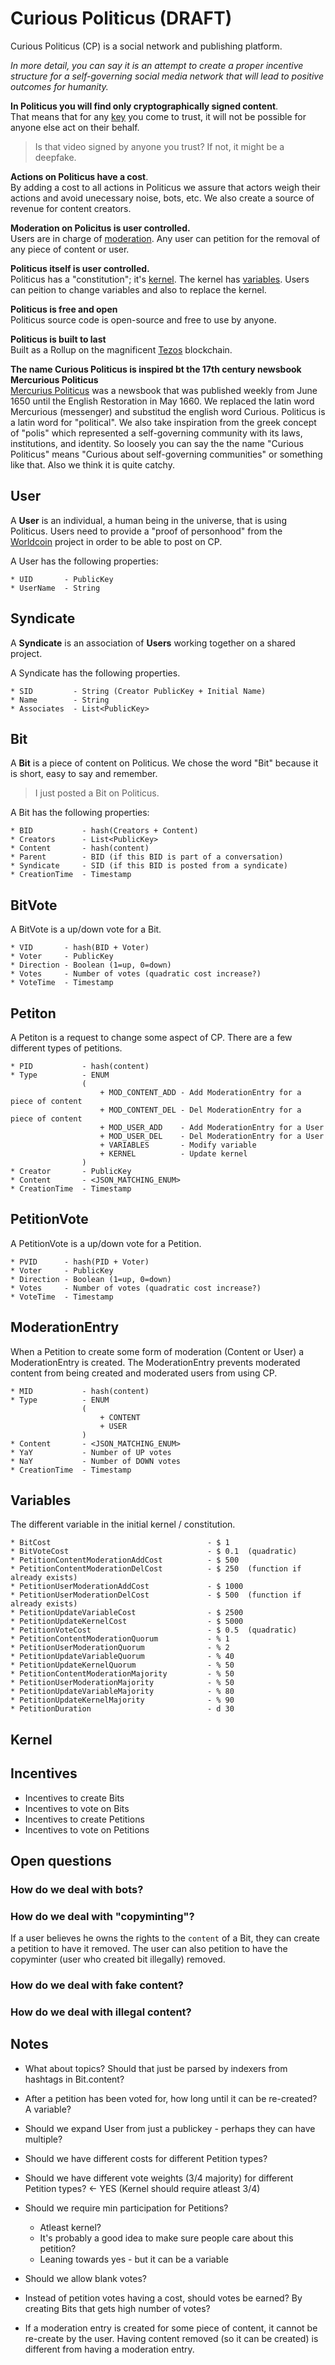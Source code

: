 # Curious Politicus (DRAFT)

Curious Politicus (CP) is a social network and publishing platform.

*In more detail, you can say it is an attempt to create a proper incentive structure for a self-governing social media network that will lead to positive outcomes for humanity.*

**In Politicus you will find only cryptographically signed content**.  
That means that for any [key]() you come to trust, it will not be possible for anyone else act on their behalf.

> Is that video signed by anyone you trust? If not, it might be a deepfake. 

**Actions on Politicus have a cost**.  
By adding a cost to all actions in Politicus we assure that actors weigh their actions and avoid unecessary noise, bots, etc. 
We also create a source of revenue for content creators.

**Moderation on Policitus is user controlled.**  
Users are in charge of [moderation](). Any user can petition for the removal of any piece of content or user.

**Politicus itself is user controlled.**  
Politicus has a "constitution"; it's [kernel](). The kernel has [variables](). Users can peition to change variables and also to replace the kernel.

**Politicus is free and open**  
Politicus source code is open-source and free to use by anyone.

**Politicus is built to last**  
Built as a Rollup on the magnificent [Tezos](https://tezos.com) blockchain.

**The name Curious Politicus is inspired bt the 17th century newsbook Mercurious Politicus**  
[Mercurius Politicus](https://en.wikipedia.org/wiki/Mercurius_Politicus) was a newsbook that was published weekly from June 1650 until the English Restoration in May 1660.
We replaced the latin word Mercurious (messenger) and substitud the english word Curious. Politicus is a latin word for "political". We also take inspiration from the greek concept of "polis" which represented a self-governing community with its laws, institutions, and identity. So loosely you can say the the name "Curious Politicus" means "Curious about self-governing communities" or something like that. Also we think it is quite catchy.

## User

A **User** is an individual, a human being in the universe, that is using Politicus. Users need to provide a "proof of personhood" from the [Worldcoin]() project in order to be able to post on CP.

A User has the following properties:

```
* UID       - PublicKey
* UserName  - String
```

## Syndicate

A **Syndicate** is an association of **Users** working together on a shared project.

A Syndicate has the following properties.

```
* SID         - String (Creator PublicKey + Initial Name)
* Name        - String
* Associates  - List<PublicKey>
```

## Bit

A **Bit** is a piece of content on Politicus. We chose the word "Bit" because it is short, easy to say and remember.

> I just posted a Bit on Politicus.

A Bit has the following properties:

```
* BID           - hash(Creators + Content)
* Creators      - List<PublicKey>
* Content       - hash(content)
* Parent        - BID (if this BID is part of a conversation)
* Syndicate     - SID (if this BID is posted from a syndicate)
* CreationTime  - Timestamp
```

## BitVote

A BitVote is a up/down vote for a Bit.

```
* VID       - hash(BID + Voter)
* Voter     - PublicKey
* Direction - Boolean (1=up, 0=down)
* Votes     - Number of votes (quadratic cost increase?)
* VoteTime  - Timestamp
```

## Petiton

A Petiton is a request to change some aspect of CP. There are a few different types of petitions.

```
* PID           - hash(content)
* Type          - ENUM 
                (
                    + MOD_CONTENT_ADD - Add ModerationEntry for a piece of content
                    + MOD_CONTENT_DEL - Del ModerationEntry for a piece of content
                    + MOD_USER_ADD    - Add ModerationEntry for a User
                    + MOD_USER_DEL    - Del ModerationEntry for a User
                    + VARIABLES       - Modify variable
                    + KERNEL          - Update kernel
                )
* Creator       - PublicKey
* Content       - <JSON_MATCHING_ENUM> 
* CreationTime  - Timestamp
```

## PetitionVote

A PetitionVote is a up/down vote for a Petition.

```
* PVID      - hash(PID + Voter)
* Voter     - PublicKey
* Direction - Boolean (1=up, 0=down)
* Votes     - Number of votes (quadratic cost increase?)
* VoteTime  - Timestamp
```

## ModerationEntry

When a Petition to create some form of moderation (Content or User) a ModerationEntry is created.
The ModerationEntry prevents moderated content from being created and moderated users from using CP. 

```
* MID           - hash(content)
* Type          - ENUM
                (
                    + CONTENT
                    + USER
                )
* Content       - <JSON_MATCHING_ENUM> 
* YaY           - Number of UP votes
* NaY           - Number of DOWN votes
* CreationTime  - Timestamp
```

## Variables

The different variable in the initial kernel / constitution.

```
* BitCost                                   - $ 1
* BitVoteCost                               - $ 0.1  (quadratic)
* PetitionContentModerationAddCost          - $ 500
* PetitionContentModerationDelCost          - $ 250  (function if already exists)
* PetitionUserModerationAddCost             - $ 1000
* PetitionUserModerationDelCost             - $ 500  (function if already exists)
* PetitionUpdateVariableCost                - $ 2500
* PetitionUpdateKernelCost                  - $ 5000
* PetitionVoteCost                          - $ 0.5  (quadratic)
* PetitionContentModerationQuorum           - % 1
* PetitionUserModerationQuorum              - % 2
* PetitionUpdateVariableQuorum              - % 40
* PetitionUpdateKernelQuorum                - % 50
* PetitionContentModerationMajority         - % 50
* PetitionUserModerationMajority            - % 50
* PetitionUpdateVariableMajority            - % 80
* PetitionUpdateKernelMajority              - % 90
* PetitionDuration                          - d 30
```

## Kernel 

## Incentives

* Incentives to create Bits
* Incentives to vote on Bits
* Incentives to create Petitions
* Incentives to vote on Petitions

## Open questions

### How do we deal with bots?

### How do we deal with "copyminting"?

If a user believes he owns the rights to the `content` of a Bit, they can create a petition to have it removed.
The user can also petition to have the copyminter (user who created bit illegally) removed.

### How do we deal with fake content?

### How do we deal with illegal content?

## Notes

* What about topics? Should that just be parsed by indexers from hashtags in Bit.content?
* After a petition has been voted for, how long until it can be re-created? A variable?
* Should we expand User from just a publickey - perhaps they can have multiple?
* Should we have different costs for different Petition types?
* Should we have different vote weights (3/4 majority) for different Petition types? <- YES (Kernel should require atleast 3/4)
* Should we require min participation for Petitions?
  * Atleast kernel?
  * It's probably a good idea to make sure people care about this petition?
  * Leaning towards yes - but it can be a variable
* Should we allow blank votes?
* Instead of petition votes having a cost, should votes be earned? By creating Bits that gets high number of votes?

* If a moderation entry is created for some piece of content, it cannot be re-create by the user. Having content removed (so it can be created) is different from having a moderation entry.

